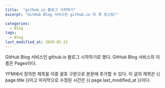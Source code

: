 ```yaml
---
title:  "github.io 블로그 시작하기"
excerpt: "GitHub Blog 서비스인 github.io 의 첫 포스팅!"

categories:
  - Blog
tags:
  - Blog
last_modified_at: 2020-05-23
---
```


GitHub Blog 서비스인 github.io 블로그 시작하기로 했다.
GitHub Blog 서비스의 이름은 Pages이다.

YFM에서 정의한 제목을 이중 괄호 구문으로 본문에 추가할 수 있다.
이 글의 제목은 {{ page.title }}이고
마지막으로 수정된 시간은 {{ page.last_modified_at }}이다.
